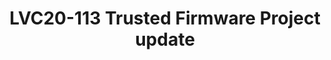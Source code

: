 ---
categories:
- lvc20
description: Trusted Firmware is growing fast!<br /> New external maintainers, new
  projects recently joined, new Security vulnerability process, new Open CI on Arm
  & partners boards!<br /> Come and listen to all the latest exciting developments
  for all the projects part of the Trusted Firmware family (TF-A, TF-M, Hafnium, mbedTLS,
  OP-TEE)!!!"
image: /assets/images/featured-images/lvc20/LVC20-113.png
session_id: LVC20-113
session_room: Track 1 - IoT/Edge/Embedded
session_slot:
  end_time: 2020-09-22 14:25
  start_time: 2020-09-22 14:00
session_speakers:
- speaker_bio: Director of Software Technology Management at Arm Matteo is Director
    of Software Technology Management at Arm and serves as Chairman of the Board for
    Trusted Firmware . He drives Arm&#39;s community effort into various open source
    projects, focusing on security architectures, firmware &amp; kernel interfaces,
    platform security requirements and ecosystem enablement. In a previous life, he
    spent many years managing and working on embedded software developments for networking
    and automotive devices across various companies, where firmware meant BSPs and
    lot of proprietary headache.
  speaker_company: Arm
  speaker_image: http://avatars.sched.co/7/02/7234934/avatar.jpg.320x320px.jpg?7c9
  speaker_name: Matteo Carlini
  speaker_position: Co-Chair, Trustedfirmware.org &amp; Director, Software Technology
    Management, Arm
  speaker_role: attendee, speaker
- speaker_bio: Shebu is the Technology Manager of Trusted Firmware-M (Open Source
    Reference Implementation of Platform Security Architecture). Mbed TLS (Open SOurce
    TLS Library) and the co-chair of the Open Governance community project Trustedfirmware.org.
    Shebu represents Arm in the Linaro IoT and Embedded (LITE) Group. As part of Arm’s
    Open Source Software group, Shebu has been involved in various Open Source projects
    that Arm is part of.
  speaker_company: Arm
  speaker_image: http://avatars.sched.co/b/b1/7249965/avatar.jpg.320x320px.jpg?bd3
  speaker_name: Shebu Varghese Kuriakose
  speaker_position: Co-Chair, Trustedfirmware.org &amp; Director, Software Technology
    Management, Arm
  speaker_role: speaker
session_track: Open Source Development
tag: session
tags: Open Source Development
title: LVC20-113 Trusted Firmware Project update
---